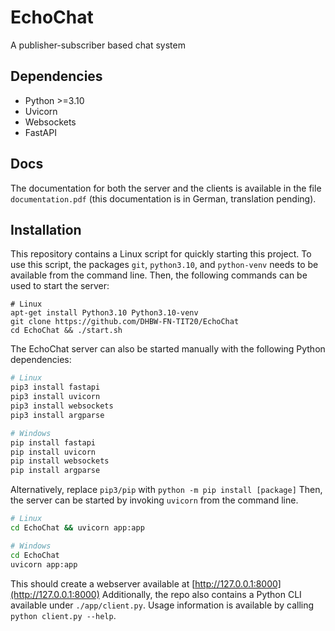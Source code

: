 # EchoChat
A publisher-subscriber based chat system

## Dependencies
 - Python >=3.10
 - Uvicorn
 - Websockets
 - FastAPI

## Docs

The documentation for both the server and the clients is available in the file `documentation.pdf` (this documentation is in German, translation pending).

## Installation
This repository contains a Linux script for quickly starting this project.
To use this script, the packages `git`, `python3.10`, and `python-venv` needs to be available from the command line.
Then, the following commands can be used to start the server:

```
# Linux
apt-get install Python3.10 Python3.10-venv
git clone https://github.com/DHBW-FN-TIT20/EchoChat
cd EchoChat && ./start.sh
```

The EchoChat server can also be started manually with the following Python dependencies:

```sh
# Linux
pip3 install fastapi
pip3 install uvicorn
pip3 install websockets
pip3 install argparse

# Windows
pip install fastapi
pip install uvicorn
pip install websockets
pip install argparse

```
Alternatively, replace `pip3/pip` with `python -m pip install [package]`
Then, the server can be started by invoking `uvicorn` from the command line.

```sh
# Linux
cd EchoChat && uvicorn app:app

# Windows
cd EchoChat
uvicorn app:app
```
This should create a webserver available at [http://127.0.0.1:8000](http://127.0.0.1:8000)
Additionally, the repo also contains a Python CLI available under `./app/client.py`.
Usage information is available by calling `python client.py --help`.

